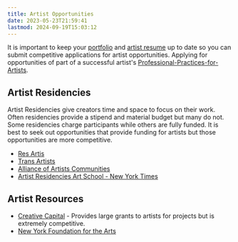 ```yaml
---
title: Artist Opportunities
date: 2023-05-23T21:59:41
lastmod: 2024-09-19T15:03:12
---
```


It is important to keep your [portfolio](../coding/artist-portfolio-website-how-to-guide.md) and [artist resume](how-to-write-an-artist-resume.md) up to date so you can submit competitive applications for artist opportunities. Applying for opportunities of part of a successful artist's [Professional-Practices-for-Artists](professional-practices-for-artists.md).

## Artist Residencies

Artist Residencies give creators time and space to focus on their work. Often residencies provide a stipend and material budget but many do not. Some residencies charge participants while others are fully funded. It is best to seek out opportunities that provide funding for artists but those opportunities are more competitive.

- [Res Artis](http://www.resartis.org/)
- [Trans Artists](http://www.transartists.org/)
- [Alliance of Artists Communities](http://www.artistcommunities.org/)
- [Artist Residencies Art School - New York Times](https://www.nytimes.com/2022/07/06/t-magazine/artist-residencies-art-school.html)

## Artist Resources

- [Creative Capital](https://www.creative-capital.org/) - Provides large grants to artists for projects but is extremely competitive.
- [New York Foundation for the Arts](https://www.nyfa.org/)
